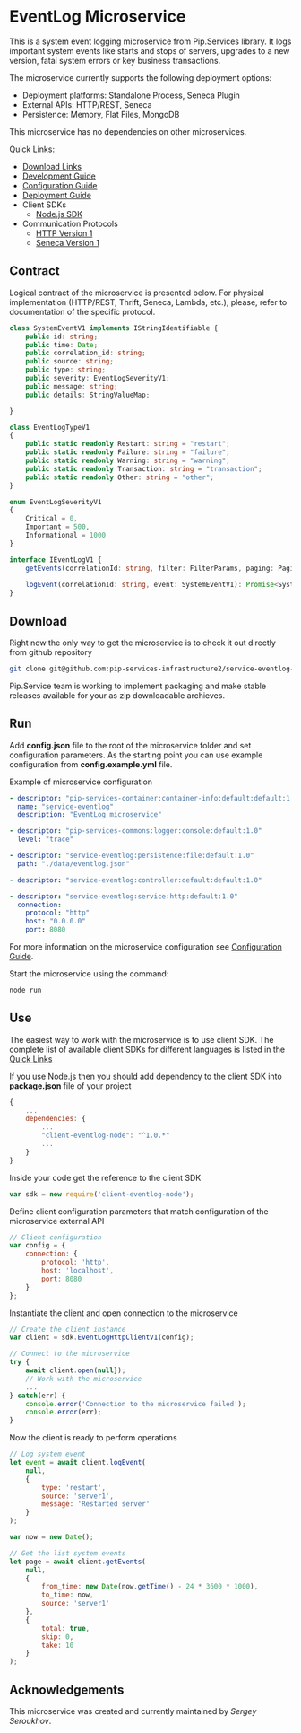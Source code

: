 # EventLog Microservice

This is a system event logging microservice from Pip.Services library. 
It logs important system events like starts and stops of servers,
upgrades to a new version, fatal system errors or key business transactions.

The microservice currently supports the following deployment options:
* Deployment platforms: Standalone Process, Seneca Plugin
* External APIs: HTTP/REST, Seneca
* Persistence: Memory, Flat Files, MongoDB

This microservice has no dependencies on other microservices.

<a name="links"></a> Quick Links:

* [Download Links](doc/Downloads.md)
* [Development Guide](doc/Development.md)
* [Configuration Guide](doc/Configuration.md)
* [Deployment Guide](doc/Deployment.md)
* Client SDKs
  - [Node.js SDK](https://github.com/pip-services-infrastructure2/client-eventlog-node)
* Communication Protocols
  - [HTTP Version 1](doc/HttpProtocolV1.md)
  - [Seneca Version 1](doc/SenecaProtocolV1.md)

##  Contract

Logical contract of the microservice is presented below. For physical implementation (HTTP/REST, Thrift, Seneca, Lambda, etc.),
please, refer to documentation of the specific protocol.

```typescript
class SystemEventV1 implements IStringIdentifiable {
    public id: string;
    public time: Date;
    public correlation_id: string;
    public source: string;
    public type: string;
    public severity: EventLogSeverityV1;
    public message: string;
    public details: StringValueMap;

}

class EventLogTypeV1
{
    public static readonly Restart: string = "restart";
    public static readonly Failure: string = "failure";
    public static readonly Warning: string = "warning";
    public static readonly Transaction: string = "transaction";
    public static readonly Other: string = "other";
}

enum EventLogSeverityV1
{
    Critical = 0,
    Important = 500,
    Informational = 1000
}

interface IEventLogV1 {
    getEvents(correlationId: string, filter: FilterParams, paging: PagingParams): Promise<DataPage<SystemEventV1>>;
    
    logEvent(correlationId: string, event: SystemEventV1): Promise<SystemEventV1>;
}
```

## Download

Right now the only way to get the microservice is to check it out directly from github repository
```bash
git clone git@github.com:pip-services-infrastructure2/service-eventlog-node.git
```

Pip.Service team is working to implement packaging and make stable releases available for your 
as zip downloadable archieves.

## Run

Add **config.json** file to the root of the microservice folder and set configuration parameters.
As the starting point you can use example configuration from **config.example.yml** file. 

Example of microservice configuration
```yaml
- descriptor: "pip-services-container:container-info:default:default:1.0"
  name: "service-eventlog"
  description: "EventLog microservice"

- descriptor: "pip-services-commons:logger:console:default:1.0"
  level: "trace"

- descriptor: "service-eventlog:persistence:file:default:1.0"
  path: "./data/eventlog.json"

- descriptor: "service-eventlog:controller:default:default:1.0"

- descriptor: "service-eventlog:service:http:default:1.0"
  connection:
    protocol: "http"
    host: "0.0.0.0"
    port: 8080
```
 
For more information on the microservice configuration see [Configuration Guide](Configuration.md).

Start the microservice using the command:
```bash
node run
```

## Use

The easiest way to work with the microservice is to use client SDK. 
The complete list of available client SDKs for different languages is listed in the [Quick Links](#links)

If you use Node.js then you should add dependency to the client SDK into **package.json** file of your project
```javascript
{
    ...
    dependencies: {
        ...
        "client-eventlog-node": "^1.0.*"
        ...
    }
}
```

Inside your code get the reference to the client SDK
```javascript
var sdk = new require('client-eventlog-node');
```

Define client configuration parameters that match configuration of the microservice external API
```javascript
// Client configuration
var config = {
    connection: {
        protocol: 'http',
        host: 'localhost', 
        port: 8080
    }
};
```

Instantiate the client and open connection to the microservice
```javascript
// Create the client instance
var client = sdk.EventLogHttpClientV1(config);

// Connect to the microservice
try {
    await client.open(null});
    // Work with the microservice
    ...
} catch(err) {
    console.error('Connection to the microservice failed');
    console.error(err);
}

```

Now the client is ready to perform operations
```javascript
// Log system event
let event = await client.logEvent(
    null,
    {
        type: 'restart',
        source: 'server1',
        message: 'Restarted server'
    }
);
```

```javascript
var now = new Date();

// Get the list system events
let page = await client.getEvents(
    null,
    {
        from_time: new Date(now.getTime() - 24 * 3600 * 1000),
        to_time: now,
        source: 'server1'
    },
    {
        total: true,
        skip: 0, 
        take: 10  
    }
);
```    

## Acknowledgements

This microservice was created and currently maintained by *Sergey Seroukhov*.

